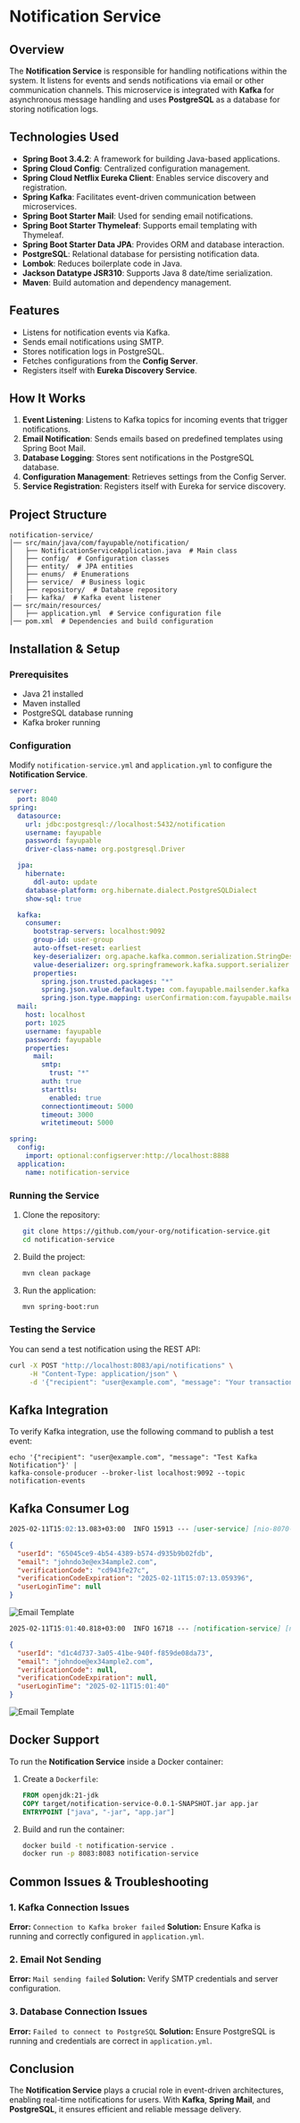# Notification Service

## Overview

The **Notification Service** is responsible for handling notifications within the system. It listens for events and sends notifications via email or other communication channels. This microservice is integrated with **Kafka** for asynchronous message handling and uses **PostgreSQL** as a database for storing notification logs.

## Technologies Used

- **Spring Boot 3.4.2**: A framework for building Java-based applications.
- **Spring Cloud Config**: Centralized configuration management.
- **Spring Cloud Netflix Eureka Client**: Enables service discovery and registration.
- **Spring Kafka**: Facilitates event-driven communication between microservices.
- **Spring Boot Starter Mail**: Used for sending email notifications.
- **Spring Boot Starter Thymeleaf**: Supports email templating with Thymeleaf.
- **Spring Boot Starter Data JPA**: Provides ORM and database interaction.
- **PostgreSQL**: Relational database for persisting notification data.
- **Lombok**: Reduces boilerplate code in Java.
- **Jackson Datatype JSR310**: Supports Java 8 date/time serialization.
- **Maven**: Build automation and dependency management.

## Features

- Listens for notification events via Kafka.
- Sends email notifications using SMTP.
- Stores notification logs in PostgreSQL.
- Fetches configurations from the **Config Server**.
- Registers itself with **Eureka Discovery Service**.

## How It Works

1. **Event Listening**: Listens to Kafka topics for incoming events that trigger notifications.
2. **Email Notification**: Sends emails based on predefined templates using Spring Boot Mail.
3. **Database Logging**: Stores sent notifications in the PostgreSQL database.
4. **Configuration Management**: Retrieves settings from the Config Server.
5. **Service Registration**: Registers itself with Eureka for service discovery.

## Project Structure

```
notification-service/
│── src/main/java/com/fayupable/notification/
│   ├── NotificationServiceApplication.java  # Main class
│   ├── config/  # Configuration classes
│   ├── entity/  # JPA entities
│   ├── enums/  # Enumerations
│   ├── service/  # Business logic
│   ├── repository/  # Database repository
|   ├── kafka/  # Kafka event listener
│── src/main/resources/
│   ├── application.yml  # Service configuration file
│── pom.xml  # Dependencies and build configuration
```

## Installation & Setup

### Prerequisites

- Java 21 installed
- Maven installed
- PostgreSQL database running
- Kafka broker running

### Configuration

Modify `notification-service.yml` and `application.yml` to configure the **Notification Service**.

```yaml
server:
  port: 8040
spring:
  datasource:
    url: jdbc:postgresql://localhost:5432/notification
    username: fayupable
    password: fayupable
    driver-class-name: org.postgresql.Driver

  jpa:
    hibernate:
      ddl-auto: update
    database-platform: org.hibernate.dialect.PostgreSQLDialect
    show-sql: true

  kafka:
    consumer:
      bootstrap-servers: localhost:9092
      group-id: user-group
      auto-offset-reset: earliest
      key-deserializer: org.apache.kafka.common.serialization.StringDeserializer
      value-deserializer: org.springframework.kafka.support.serializer.JsonDeserializer
      properties:
        spring.json.trusted.packages: "*"
        spring.json.value.default.type: com.fayupable.mailsender.kafka.user.UserConfirmation
        spring.json.type.mapping: userConfirmation:com.fayupable.mailsender.kafka.user.UserConfirmation
  mail:
    host: localhost
    port: 1025
    username: fayupable
    password: fayupable
    properties:
      mail:
        smtp:
          trust: "*"
        auth: true
        starttls:
          enabled: true
        connectiontimeout: 5000
        timeout: 3000
        writetimeout: 5000
```

```yaml
spring:
  config:
    import: optional:configserver:http://localhost:8888
  application:
    name: notification-service
```

### Running the Service

1. Clone the repository:
   ```sh
   git clone https://github.com/your-org/notification-service.git
   cd notification-service
   ```
2. Build the project:
   ```sh
   mvn clean package
   ```
3. Run the application:
   ```sh
   mvn spring-boot:run
   ```

### Testing the Service

You can send a test notification using the REST API:
```sh
curl -X POST "http://localhost:8083/api/notifications" \
     -H "Content-Type: application/json" \
     -d '{"recipient": "user@example.com", "message": "Your transaction was successful"}'
```

## Kafka Integration

To verify Kafka integration, use the following command to publish a test event:
```
echo '{"recipient": "user@example.com", "message": "Test Kafka Notification"}' |
kafka-console-producer --broker-list localhost:9092 --topic notification-events
```

## Kafka Consumer Log
``` markdown
2025-02-11T15:02:13.083+03:00  INFO 15913 --- [user-service] [nio-8070-exec-4] c.f.mailsender.kafka.UserProducer        : Sending confirmation: UserConfirmation(userId=65045ce9-4b54-4389-b574-d935b9b02fdb, email=johndo3e@ex34ample2.com, verificationCode=cd943fe27c, verificationCodeExpiration=2025-02-11T15:07:13.059396, userLoginTime=null)
```
```json
{
  "userId": "65045ce9-4b54-4389-b574-d935b9b02fdb",
  "email": "johndo3e@ex34ample2.com",
  "verificationCode": "cd943fe27c",
  "verificationCodeExpiration": "2025-02-11T15:07:13.059396",
  "userLoginTime": null
}
```
![Email Template](/images/emailverification.jpeg)


```markdown
2025-02-11T15:01:40.818+03:00  INFO 16718 --- [notification-service] [ntainer#1-0-C-1] c.f.m.kafka.NotificationConsumer         : Consuming user login message: UserConfirmation(userId=d1c4d737-3a05-41be-940f-f859de08da73, email=johndoe@ex34ample2.com, verificationCode=null, verificationCodeExpiration=null, userLoginTime=2025-02-11T15:01:40)
```

```json
{
  "userId": "d1c4d737-3a05-41be-940f-f859de08da73",
  "email": "johndoe@ex34ample2.com",
  "verificationCode": null,
  "verificationCodeExpiration": null,
  "userLoginTime": "2025-02-11T15:01:40"
}
```

![Email Template](/images/userlogin.jpeg)




## Docker Support

To run the **Notification Service** inside a Docker container:

1. Create a `Dockerfile`:
   ```Dockerfile
   FROM openjdk:21-jdk
   COPY target/notification-service-0.0.1-SNAPSHOT.jar app.jar
   ENTRYPOINT ["java", "-jar", "app.jar"]
   ```
2. Build and run the container:
   ```sh
   docker build -t notification-service .
   docker run -p 8083:8083 notification-service
   ```

## Common Issues & Troubleshooting

### 1. Kafka Connection Issues

**Error:** `Connection to Kafka broker failed`
**Solution:** Ensure Kafka is running and correctly configured in `application.yml`.

### 2. Email Not Sending

**Error:** `Mail sending failed`
**Solution:** Verify SMTP credentials and server configuration.

### 3. Database Connection Issues

**Error:** `Failed to connect to PostgreSQL`
**Solution:** Ensure PostgreSQL is running and credentials are correct in `application.yml`.

## Conclusion

The **Notification Service** plays a crucial role in event-driven architectures, enabling real-time notifications for users. With **Kafka**, **Spring Mail**, and **PostgreSQL**, it ensures efficient and reliable message delivery.

